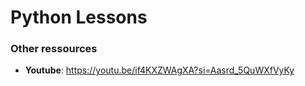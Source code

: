 # Python Lessons

### Other ressources
- **Youtube**: https://youtu.be/if4KXZWAgXA?si=Aasrd_5QuWXfVyKy
